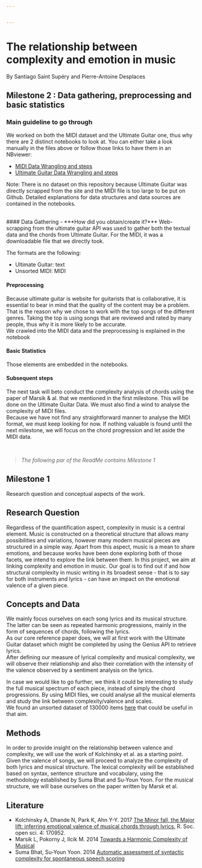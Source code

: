 ```yaml
---


---
```


<h1 id="the-relationship-between-complexity-and-emotion-in-music">The relationship between complexity and emotion in music</h1>
<p>By Santiago Saint Supéry and Pierre-Antoine Desplaces</p>
<h2 id="milestone-2--data-gathering-preprocessing-and-basic-statistics">Milestone 2 : Data gathering, preprocessing and basic statistics</h2>
<h3 id="main-guideline-to-go-through">Main guideline to go through</h3>
<p>We worked on both the MIDI dataset and the Ultimate Guitar one, thus why there are 2 distinct notebooks to look at. You can either take a look manually in the files above or follow those links to have them in an NBviewer:</p>
<ul>
<li><a href="https://nbviewer.jupyter.org/github/CSantiStSup/Digital_Musicology/blob/master/MIDI_data_wrangling__Miletstone%202.ipynb">MIDI Data Wrangling and steps</a></li>
<li><a href="link">Ultimate Guitar Data Wrangling and steps</a></li>
</ul>
<p>Note: There is no dataset on this repository because Ultimate Guitar was directly scrapped from the site and the MIDI file is too large to be put on Github. Detailed explanations for data structures and data sources are contained in the notebooks.</p>
<br>
 #### Data Gathering
-   ***How did you obtain/create it?***
Web-scrapping from the ultimate guitar API was used to gather both the textual data and the chords from Ultimate Guitar.
For the MIDI, it was a downloadable file that we directly took.
<p>The formats are the following:</p>
<ul>
<li>Ultimate Guitar: text</li>
<li>Unsorted MIDI: MIDI</li>
</ul>
<h4 id="preprocessing">Preprocessing</h4>
<p>Because ultimate guitar is website for guitarists that is collaborative, it is essential to bear in mind that the quality of the content may be a problem. That is the reason why we chose to work with the top songs of the different genres. Taking the top is using songs that are reviewed and rated by many people, thus why it is more likely to be accurate.<br>
We crawled into the MIDI data and the preprocessing is explained in the notebook</p>
<h4 id="basic-statistics">Basic Statistics</h4>
<p>Those elements are embedded in the notebooks.</p>
<h4 id="subsequent-steps">Subsequent steps</h4>
<p>The next task will beto conduct the complexity analysis of chords using the paper of Marsik &amp; al. that we mentioned in the first milestone. This will be done on the Ultimate Guitar Data.  We must also find a wind to analyse the complexity of MIDI files.<br>
Because we have not find any straightforward manner to analyse the MIDI format, we must keep looking for now. If nothing valuable is found until the next milestone, we will focus on the chord progression and let aside the MIDI data.</p>
<br>
<blockquote>
<p><em>The following par of the ReadMe contains Milestone 1</em></p>
</blockquote>
<h2 id="milestone-1">Milestone 1</h2>
<p>Research question and conceptual aspects of the work.</p>
<h2 id="research-question">Research Question</h2>
<p>Regardless of the quantification aspect, complexity in music is a central element. Music is constructed on a theoretical structure that allows many possibilities and variations, however many modern musical pieces are structured in a simple way. Apart from this aspect, music is a mean to share emotions, and because works have been done exploring both of those facets, we intend to explore the link between them. In this project, we aim at linking complexity and emotion in music. Our goal is to find out if and how structural complexity in music writing in its broadest sense - that is to say for both instruments and lyrics - can have an impact on the emotional valence of a given piece.</p>
<h2 id="concepts-and-data">Concepts and Data</h2>
<p>We mainly focus ourselves on each song lyrics and its musical structure. The latter can be seen as repeated harmonic progressions, mainly in the form of sequences of chords, following the lyrics.<br>
As our core reference paper does, we will at first work with the Ultimate Guitar dataset which might be completed by using the Genius API to retrieve lyrics.<br>
After defining our measure of lyrical complexity  and musical complexity, we will observe their relationship and also their correlation with the intensity of the valence observed by a sentiment analysis on the lyrics.</p>
<p>In case we would like to go further, we think it could be interesting to study the full musical spectrum of each piece, instead of simply the chord progressions. By using MIDI files, we could analyse all the musical elements and study the link between complexity/valence and scales.<br>
We found an unsorted dataset of 130000 items <a href="https://www.reddit.com/r/datasets/comments/3akhxy/the_largest_midi_collection_on_the_internet/">here</a> that could be useful in that aim.</p>
<h2 id="methods">Methods</h2>
<p>In order to provide insight on the relationship between valence and complexity, we will use the work of Kolchinsky et al. as a starting point. Given the valence of songs, we will proceed to analyze the complexity of both lyrics and musical structure. The lexical complexity will be established based on syntax, sentence structure and vocabulary, using the methodology established by Suma Bhat and Su-Youn Yoon. For the musical structure, we will base ourselves on the paper written by Marsk et al.</p>
<h2 id="literature">Literature</h2>
<ul>
<li>Kolchinsky A, Dhande N, Park K, Ahn Y-Y. 2017 <a href="http://dx.doi.org/10.1098/rsos.170952">The Minor fall, the Major lift: inferring emotional valence of musical chords through lyrics.</a> R. Soc. open sci. 4: 170952.</li>
<li>Marsik L, Pokorny J, Ilcik M. 2014 <a href="https://pdfs.semanticscholar.org/c903/4270c01409df0da70d5266eb0868beda29a1.pdf">Towards a Harmonic Complexity of Musical</a></li>
<li>Suma Bhat, Su-Youn Yoon. 2014 <a href="https://ac.els-cdn.com/S0167639314000715/1-s2.0-S0167639314000715-main.pdf?_tid=f7f218cf-da04-45fb-b5c8-9bb96531e5a3&amp;acdnat=1521561519_a4db864919711cd42f236550c7204659">Automatic assessment of syntactic complexity for spontaneous speech scoring</a></li>
</ul>

